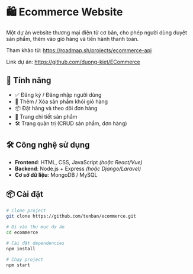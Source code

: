 # 🛍️ Ecommerce Website 

Một dự án website thương mại điện tử cơ bản, cho phép người dùng duyệt sản phẩm, thêm vào giỏ hàng và tiến hành thanh toán.

Tham khảo từ: https://roadmap.sh/projects/ecommerce-api

Link dự án: https://github.com/duong-kiet/ECommerce

## 🚀 Tính năng

- ✅ Đăng ký / Đăng nhập người dùng  
- 🛒 Thêm / Xóa sản phẩm khỏi giỏ hàng  
- 📦 Đặt hàng và theo dõi đơn hàng  
- 🧾 Trang chi tiết sản phẩm  
- 🛠 Trang quản trị (CRUD sản phẩm, đơn hàng)

## 🛠️ Công nghệ sử dụng

- **Frontend**: HTML, CSS, JavaScript *(hoặc React/Vue)*  
- **Backend**: Node.js + Express *(hoặc Django/Laravel)*  
- **Cơ sở dữ liệu**: MongoDB / MySQL  

## 📦 Cài đặt

```bash
# Clone project
git clone https://github.com/tenban/ecommerce.git

# Đi vào thư mục dự án
cd ecommerce

# Cài đặt dependencies
npm install

# Chạy project
npm start
